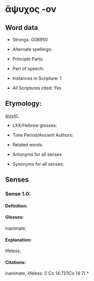 # ἄψυχος -ον

<!-- Status: S2=NeedsEdits -->
<!-- Lexica used for edits:   -->

## Word data

* Strongs: G08950

* Alternate spellings:



* Principle Parts: 


* Part of speech: 


* Instances in Scripture: 1

* All Scriptures cited: Yes

## Etymology: 

[ψυχή]()),

* LXX/Hebrew glosses: 


* Time Period/Ancient Authors: 


* Related words: 

* Antonyms for all senses

* Synonyms for all senses: 


## Senses 


### Sense  1.0: 

#### Definition: 

#### Glosses: 

inanimate; 

#### Explanation: 

lifeless; 

#### Citations: 

inanimate, lifeless: [I Co 14:7](1Co 14:7).†
